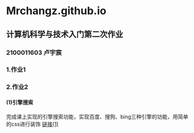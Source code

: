# Mrchangz.github.io
## 计算机科学与技术入门第二次作业
### 2100011603 卢宇宸
### 1.作业1


### 2.作业2
#### (1)引擎搜索
完成课上实现的引擎搜索功能，实现百度、搜狗、bing三种引擎的功能，用简单的css进行装饰
[链接(1)](https://github.com/Mrchangz/Mrchangz.github.io/search_engines.html)
